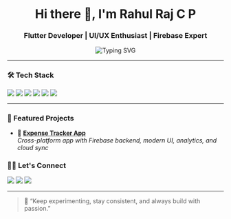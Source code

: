 <h1 align="center">Hi there 👋, I'm Rahul Raj C P</h1>
<h3 align="center">Flutter Developer | UI/UX Enthusiast | Firebase Expert</h3>

<p align="center">
  <img src="https://readme-typing-svg.demolab.com?font=Fira+Code&weight=600&pause=1000&color=00ADB5&center=true&vCenter=true&width=435&lines=Creative+Flutter+Developer;Passionate+Tech+Explorer;Problem+Solver+with+Purpose" alt="Typing SVG" />
</p>

---

### 🛠️ Tech Stack

<p>
  <img src="https://img.shields.io/badge/Flutter-02569B?style=for-the-badge&logo=flutter&logoColor=white" />
  <img src="https://img.shields.io/badge/Dart-0175C2?style=for-the-badge&logo=dart&logoColor=white" />
  <img src="https://img.shields.io/badge/Firebase-FFCA28?style=for-the-badge&logo=firebase&logoColor=black" />
  <img src="https://img.shields.io/badge/AndroidStudio-3DDC84?style=for-the-badge&logo=android-studio&logoColor=white" />
  <img src="https://img.shields.io/badge/GitHub-181717?style=for-the-badge&logo=github&logoColor=white" />
  <img src="https://img.shields.io/badge/VSCode-007ACC?style=for-the-badge&logo=visual-studio-code&logoColor=white" />
</p>

---


### 📌 Featured Projects

- 🚀 [**Expense Tracker App**](https://github.com/rahulrajcp/expense-tracker)  
  _Cross-platform app with Firebase backend, modern UI, analytics, and cloud sync_



### 🧑‍💼 Let's Connect

<p>
  <a href="https://www.linkedin.com/in/raaahul"><img src="https://img.shields.io/badge/-Rahul%20Raj%20C%20P-blue?style=for-the-badge&logo=Linkedin&logoColor=white&link=https://www.linkedin.com/in/raaahul"/></a>
  <a href="mailto:rahulrajofficial1@gmail.com"><img src="https://img.shields.io/badge/-raj319720@gmail.com-c14438?style=for-the-badge&logo=Gmail&logoColor=white"/></a>
  <a href="https://github.com/rahulrajcp"><img src="https://img.shields.io/badge/-rahulrajcp-black?style=for-the-badge&logo=github&logoColor=white"/></a>
</p>

---


> 💬 “Keep experimenting, stay consistent, and always build with passion.”

